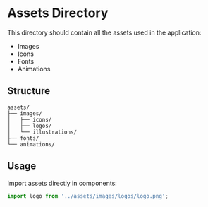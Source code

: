 # Assets Directory

This directory should contain all the assets used in the application:

- Images
- Icons
- Fonts
- Animations

## Structure

```
assets/
├── images/
│   ├── icons/
│   ├── logos/
│   └── illustrations/
├── fonts/
└── animations/
```

## Usage

Import assets directly in components:

```javascript
import logo from '../assets/images/logos/logo.png';
```